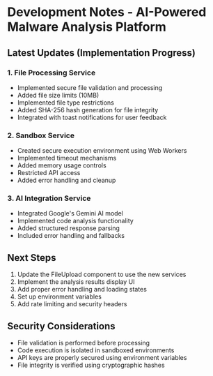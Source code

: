# Development Notes - AI-Powered Malware Analysis Platform

## Latest Updates (Implementation Progress)

### 1. File Processing Service
- Implemented secure file validation and processing
- Added file size limits (10MB)
- Implemented file type restrictions
- Added SHA-256 hash generation for file integrity
- Integrated with toast notifications for user feedback

### 2. Sandbox Service
- Created secure execution environment using Web Workers
- Implemented timeout mechanisms
- Added memory usage controls
- Restricted API access
- Added error handling and cleanup

### 3. AI Integration Service
- Integrated Google's Gemini AI model
- Implemented code analysis functionality
- Added structured response parsing
- Included error handling and fallbacks

## Next Steps

1. Update the FileUpload component to use the new services
2. Implement the analysis results display UI
3. Add proper error handling and loading states
4. Set up environment variables
5. Add rate limiting and security headers

## Security Considerations

- File validation is performed before processing
- Code execution is isolated in sandboxed environments
- API keys are properly secured using environment variables
- File integrity is verified using cryptographic hashes